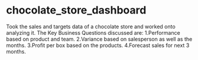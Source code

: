 # chocolate_store_dashboard
Took the sales and targets data of a chocolate store and worked onto analyzing it. 
The Key Business Questions discussed are:
1.Performance based on product and team.
2.Variance based on salesperson as well as the months.
3.Profit per box based on the products.
4.Forecast sales for next 3 months.
